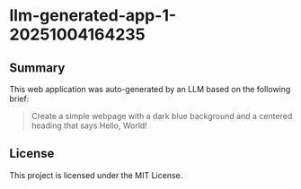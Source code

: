 # llm-generated-app-1-20251004164235

## Summary
This web application was auto-generated by an LLM based on the following brief:
> Create a simple webpage with a dark blue background and a centered heading that says Hello, World!

## License
This project is licensed under the MIT License.